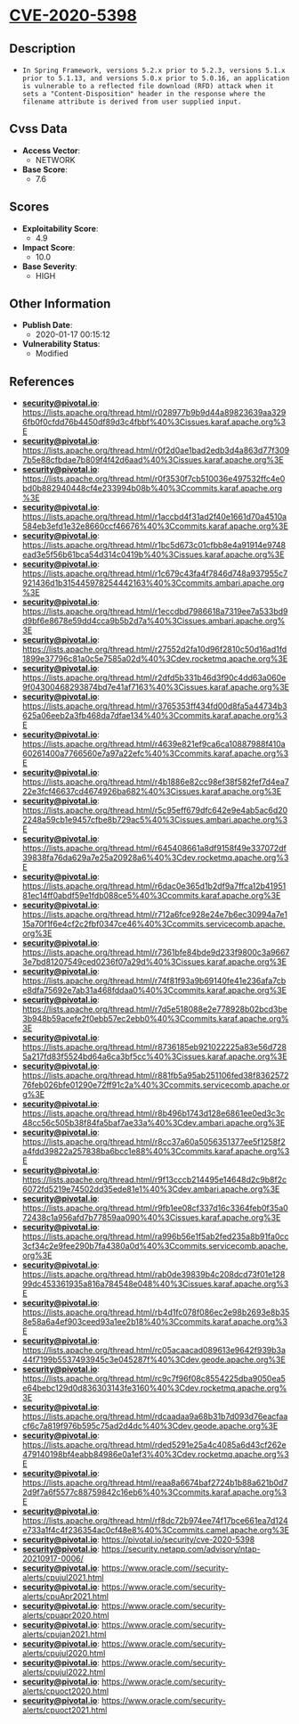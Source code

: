 
# [CVE-2020-5398](https://cve.mitre.org/cgi-bin/cvename.cgi?name=CVE-2020-5398)

## Description

- `In Spring Framework, versions 5.2.x prior to 5.2.3, versions 5.1.x prior to 5.1.13, and versions 5.0.x prior to 5.0.16, an application is vulnerable to a reflected file download (RFD) attack when it sets a "Content-Disposition" header in the response where the filename attribute is derived from user supplied input.`

## Cvss Data

- **Access Vector**:
  - NETWORK
- **Base Score**:
  - 7.6

## Scores

- **Exploitability Score**:
  - 4.9
- **Impact Score**:
  - 10.0
- **Base Severity**:
  - HIGH

## Other Information

- **Publish Date**:
  - 2020-01-17 00:15:12
- **Vulnerability Status**:
  - Modified

## References

- **security@pivotal.io**: https://lists.apache.org/thread.html/r028977b9b9d44a89823639aa3296fb0f0cfdd76b4450df89d3c4fbbf%40%3Cissues.karaf.apache.org%3E
- **security@pivotal.io**: https://lists.apache.org/thread.html/r0f2d0ae1bad2edb3d4a863d77f3097b5e88cfbdae7b809f4f42d6aad%40%3Cissues.karaf.apache.org%3E
- **security@pivotal.io**: https://lists.apache.org/thread.html/r0f3530f7cb510036e497532ffc4e0bd0b882940448cf4e233994b08b%40%3Ccommits.karaf.apache.org%3E
- **security@pivotal.io**: https://lists.apache.org/thread.html/r1accbd4f31ad2f40e1661d70a4510a584eb3efd1e32e8660ccf46676%40%3Ccommits.karaf.apache.org%3E
- **security@pivotal.io**: https://lists.apache.org/thread.html/r1bc5d673c01cfbb8e4a91914e9748ead3e5f56b61bca54d314c0419b%40%3Cissues.karaf.apache.org%3E
- **security@pivotal.io**: https://lists.apache.org/thread.html/r1c679c43fa4f7846d748a937955c7921436d1b315445978254442163%40%3Ccommits.ambari.apache.org%3E
- **security@pivotal.io**: https://lists.apache.org/thread.html/r1eccdbd7986618a7319ee7a533bd9d9bf6e8678e59dd4cca9b5b2d7a%40%3Cissues.ambari.apache.org%3E
- **security@pivotal.io**: https://lists.apache.org/thread.html/r27552d2fa10d96f2810c50d16ad1fd1899e37796c81a0c5e7585a02d%40%3Cdev.rocketmq.apache.org%3E
- **security@pivotal.io**: https://lists.apache.org/thread.html/r2dfd5b331b46d3f90c4dd63a060e9f04300468293874bd7e41af7163%40%3Cissues.karaf.apache.org%3E
- **security@pivotal.io**: https://lists.apache.org/thread.html/r3765353ff434fd00d8fa5a44734b3625a06eeb2a3fb468da7dfae134%40%3Ccommits.karaf.apache.org%3E
- **security@pivotal.io**: https://lists.apache.org/thread.html/r4639e821ef9ca6ca10887988f410a60261400a7766560e7a97a22efc%40%3Ccommits.karaf.apache.org%3E
- **security@pivotal.io**: https://lists.apache.org/thread.html/r4b1886e82cc98ef38f582fef7d4ea722e3fcf46637cd4674926ba682%40%3Cissues.karaf.apache.org%3E
- **security@pivotal.io**: https://lists.apache.org/thread.html/r5c95eff679dfc642e9e4ab5ac6d202248a59cb1e9457cfbe8b729ac5%40%3Cissues.ambari.apache.org%3E
- **security@pivotal.io**: https://lists.apache.org/thread.html/r645408661a8df9158f49e337072df39838fa76da629a7e25a20928a6%40%3Cdev.rocketmq.apache.org%3E
- **security@pivotal.io**: https://lists.apache.org/thread.html/r6dac0e365d1b2df9a7ffca12b4195181ec14ff0abdf59e1fdb088ce5%40%3Ccommits.karaf.apache.org%3E
- **security@pivotal.io**: https://lists.apache.org/thread.html/r712a6fce928e24e7b6ec30994a7e115a70f1f6e4cf2c2fbf0347ce46%40%3Ccommits.servicecomb.apache.org%3E
- **security@pivotal.io**: https://lists.apache.org/thread.html/r7361bfe84bde9d233f9800c3a96673e7bd81207549ced0236f07a29d%40%3Cissues.karaf.apache.org%3E
- **security@pivotal.io**: https://lists.apache.org/thread.html/r74f81f93a9b69140fe41e236afa7cbe8dfa75692e7ab31a468fddaa0%40%3Ccommits.karaf.apache.org%3E
- **security@pivotal.io**: https://lists.apache.org/thread.html/r7d5e518088e2e778928b02bcd3be3b948b59acefe2f0ebb57ec2ebb0%40%3Ccommits.karaf.apache.org%3E
- **security@pivotal.io**: https://lists.apache.org/thread.html/r8736185eb921022225a83e56d7285a217fd83f5524bd64a6ca3bf5cc%40%3Cissues.karaf.apache.org%3E
- **security@pivotal.io**: https://lists.apache.org/thread.html/r881fb5a95ab251106fed38f836257276feb026bfe01290e72ff91c2a%40%3Ccommits.servicecomb.apache.org%3E
- **security@pivotal.io**: https://lists.apache.org/thread.html/r8b496b1743d128e6861ee0ed3c3c48cc56c505b38f84fa5baf7ae33a%40%3Cdev.ambari.apache.org%3E
- **security@pivotal.io**: https://lists.apache.org/thread.html/r8cc37a60a5056351377ee5f1258f2a4fdd39822a257838ba6bcc1e88%40%3Ccommits.karaf.apache.org%3E
- **security@pivotal.io**: https://lists.apache.org/thread.html/r9f13cccb214495e14648d2c9b8f2c6072fd5219e74502dd35ede81e1%40%3Cdev.ambari.apache.org%3E
- **security@pivotal.io**: https://lists.apache.org/thread.html/r9fb1ee08cf337d16c3364feb0f35a072438c1a956afd7b77859aa090%40%3Cissues.karaf.apache.org%3E
- **security@pivotal.io**: https://lists.apache.org/thread.html/ra996b56e1f5ab2fed235a8b91fa0cc3cf34c2e9fee290b7fa4380a0d%40%3Ccommits.servicecomb.apache.org%3E
- **security@pivotal.io**: https://lists.apache.org/thread.html/rab0de39839b4c208dcd73f01e12899dc453361935a816a784548e048%40%3Cissues.karaf.apache.org%3E
- **security@pivotal.io**: https://lists.apache.org/thread.html/rb4d1fc078f086ec2e98b2693e8b358e58a6a4ef903ceed93a1ee2b18%40%3Ccommits.karaf.apache.org%3E
- **security@pivotal.io**: https://lists.apache.org/thread.html/rc05acaacad089613e9642f939b3a44f7199b5537493945c3e045287f%40%3Cdev.geode.apache.org%3E
- **security@pivotal.io**: https://lists.apache.org/thread.html/rc9c7f96f08c8554225dba9050ea5e64bebc129d0d836303143fe3160%40%3Cdev.rocketmq.apache.org%3E
- **security@pivotal.io**: https://lists.apache.org/thread.html/rdcaadaa9a68b31b7d093d76eacfaacf6c7a819f976b595c75ad2d4dc%40%3Cdev.geode.apache.org%3E
- **security@pivotal.io**: https://lists.apache.org/thread.html/rded5291e25a4c4085a6d43cf262e479140198bf4eabb84986e0a1ef3%40%3Cdev.rocketmq.apache.org%3E
- **security@pivotal.io**: https://lists.apache.org/thread.html/reaa8a6674baf2724b1b88a621b0d72d9f7a6f5577c88759842c16eb6%40%3Ccommits.karaf.apache.org%3E
- **security@pivotal.io**: https://lists.apache.org/thread.html/rf8dc72b974ee74f17bce661ea7d124e733a1f4c4f236354ac0cf48e8%40%3Ccommits.camel.apache.org%3E
- **security@pivotal.io**: https://pivotal.io/security/cve-2020-5398
- **security@pivotal.io**: https://security.netapp.com/advisory/ntap-20210917-0006/
- **security@pivotal.io**: https://www.oracle.com//security-alerts/cpujul2021.html
- **security@pivotal.io**: https://www.oracle.com/security-alerts/cpuApr2021.html
- **security@pivotal.io**: https://www.oracle.com/security-alerts/cpuapr2020.html
- **security@pivotal.io**: https://www.oracle.com/security-alerts/cpujan2021.html
- **security@pivotal.io**: https://www.oracle.com/security-alerts/cpujul2020.html
- **security@pivotal.io**: https://www.oracle.com/security-alerts/cpujul2022.html
- **security@pivotal.io**: https://www.oracle.com/security-alerts/cpuoct2020.html
- **security@pivotal.io**: https://www.oracle.com/security-alerts/cpuoct2021.html
